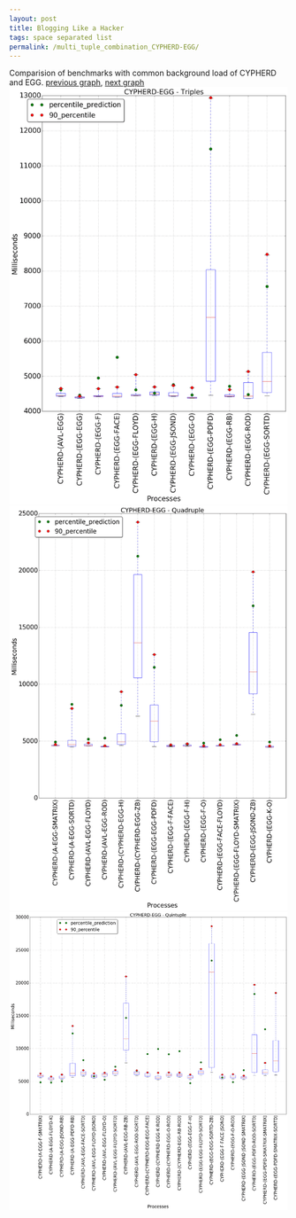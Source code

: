 ```yaml
---
layout: post
title: Blogging Like a Hacker
tags: space separated list
permalink: /multi_tuple_combination_CYPHERD-EGG/
---
```


Comparision of benchmarks with common background load of CYPHERD and EGG.
[previous graph](./multi_tuple_combination_CYPHERD-CYPHERD/), [next graph](./multi_tuple_combination_CYPHERD-FACE/)
<img src="./images/triple/CYPHERD/CYPHERD-EGG_box.png" alt="graph figure"><img src="./images/quadruple/CYPHERD/CYPHERD-EGG_box.png" alt="graph figure"><img src="./images/quintuple/CYPHERD/CYPHERD-EGG_box.png" alt="graph figure">